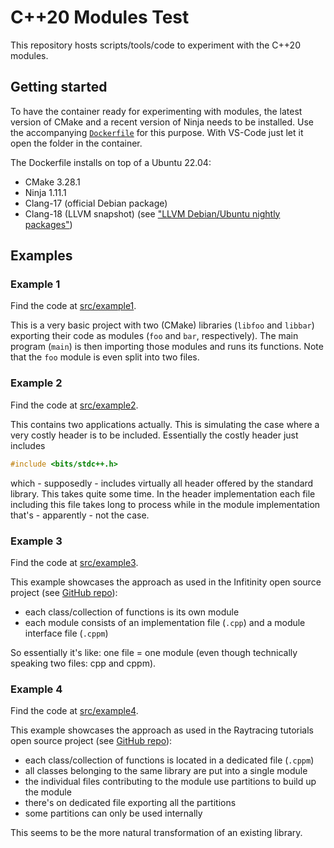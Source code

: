 # C++20 Modules Test

This repository hosts scripts/tools/code to experiment with the C++20 modules.

## Getting started

To have the container ready for experimenting with modules, the latest version of CMake and a recent version of Ninja needs to be installed. Use the accompanying [`Dockerfile`](./Dockerfile) for this purpose. With VS-Code just let it open the folder in the container.

The Dockerfile installs on top of a Ubuntu 22.04:

- CMake 3.28.1
- Ninja 1.11.1
- Clang-17 (official Debian package)
- Clang-18 (LLVM snapshot) (see ["LLVM Debian/Ubuntu nightly packages"][2])

## Examples

### Example 1

Find the code at [src/example1](./src/example1/).

This is a very basic project with two (CMake) libraries (`libfoo` and `libbar`) exporting their code as modules (`foo` and `bar`, respectively). The main program (`main`) is then importing those modules and runs its functions. Note that the `foo` module is even split into two files.


### Example 2

Find the code at [src/example2](./src/example2/).

This contains two applications actually. This is simulating the case where a very costly header is to be included. Essentially the costly header just includes

```c++
#include <bits/stdc++.h>
```

which - supposedly - includes virtually all header offered by the standard library. This takes quite some time. In the header implementation each file including this file takes long to process while in the module implementation that's - apparently - not the case.


### Example 3

Find the code at [src/example3](./src/example3/).

This example showcases the approach as used in the Infitinity open source project (see [GitHub repo][1]):

- each class/collection of functions is its own module
- each module consists of an implementation file (`.cpp`) and a module interface file (`.cppm`)

So essentially it's like: one file = one module (even though technically speaking two files: cpp and cppm).


### Example 4

Find the code at [src/example4](./src/example4/).

This example showcases the approach as used in the Raytracing tutorials open source project (see [GitHub repo][3]):

- each class/collection of functions is located in a dedicated file (`.cppm`)
- all classes belonging to the same library are put into a single module
- the individual files contributing to the module use partitions to build up the module
- there's on dedicated file exporting all the partitions
- some partitions can only be used internally

This seems to be the more natural transformation of an existing library.


[1]: https://github.com/infiniflow/infinity
[2]: https://apt.llvm.org/
[3]: https://github.com/pjmlp/RaytracingWeekend-CPP/tree/main/OneWeekend
